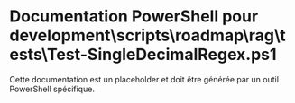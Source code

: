 # Documentation PowerShell pour development\scripts\roadmap\rag\tests\Test-SingleDecimalRegex.ps1

Cette documentation est un placeholder et doit être générée par un outil PowerShell spécifique.
